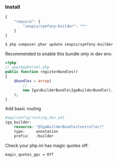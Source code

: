 ### Install

```js
{
    "require": {
        "zeopix/symfony-builder": "*"
    }
}
```

``` bash
$ php composer.phar update zeopix/symfony-builder
```

Recommended to enable this bundle only in dev env.
``` php
<?php
// app/AppKernel.php
public function registerBundles()
{
    $bundles = array(
        // ...
        new Iga\BuilderBundle\IgaBuilderBundle(),
    );
}
```

Add basic routing
``` php
#app/config/routing_dev.yml
iga_builder:
    resource: "@IgaBuilderBundle/Controller/"
    type:     annotation
    prefix:   /builder
```

Check your php.ini has magic quotes off:
``` bash
magic_quotes_gpc = Off
```